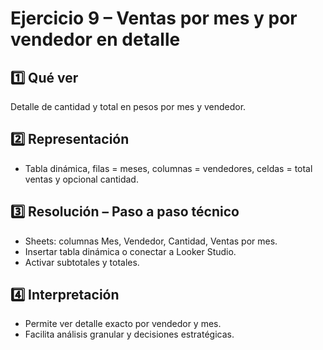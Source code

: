 # Ejercicio 9 – Ventas por mes y por vendedor en detalle

## 1️⃣ Qué ver
Detalle de cantidad y total en pesos por mes y vendedor.

## 2️⃣ Representación
- Tabla dinámica, filas = meses, columnas = vendedores, celdas = total ventas y opcional cantidad.

## 3️⃣ Resolución – Paso a paso técnico
- Sheets: columnas Mes, Vendedor, Cantidad, Ventas por mes.  
- Insertar tabla dinámica o conectar a Looker Studio.  
- Activar subtotales y totales.

## 4️⃣ Interpretación
- Permite ver detalle exacto por vendedor y mes.  
- Facilita análisis granular y decisiones estratégicas.